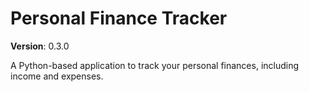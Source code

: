 # Personal Finance Tracker

**Version**: 0.3.0

A Python-based application to track your personal finances, including income and expenses.
